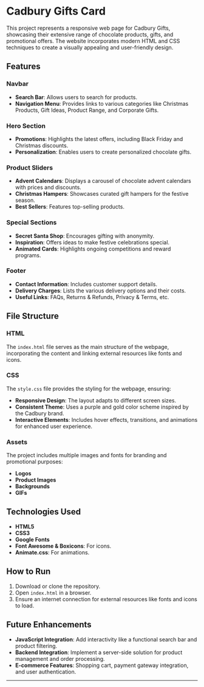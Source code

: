 # Cadbury Gifts Card

This project represents a responsive web page for Cadbury Gifts, showcasing their extensive range of chocolate products, gifts, and promotional offers. The website incorporates modern HTML and CSS techniques to create a visually appealing and user-friendly design.

## Features

### Navbar
- **Search Bar**: Allows users to search for products.
- **Navigation Menu**: Provides links to various categories like Christmas Products, Gift Ideas, Product Range, and Corporate Gifts.

### Hero Section
- **Promotions**: Highlights the latest offers, including Black Friday and Christmas discounts.
- **Personalization**: Enables users to create personalized chocolate gifts.

### Product Sliders
- **Advent Calendars**: Displays a carousel of chocolate advent calendars with prices and discounts.
- **Christmas Hampers**: Showcases curated gift hampers for the festive season.
- **Best Sellers**: Features top-selling products.

### Special Sections
- **Secret Santa Shop**: Encourages gifting with anonymity.
- **Inspiration**: Offers ideas to make festive celebrations special.
- **Animated Cards**: Highlights ongoing competitions and reward programs.

### Footer
- **Contact Information**: Includes customer support details.
- **Delivery Charges**: Lists the various delivery options and their costs.
- **Useful Links**: FAQs, Returns & Refunds, Privacy & Terms, etc.

## File Structure

### HTML
The `index.html` file serves as the main structure of the webpage, incorporating the content and linking external resources like fonts and icons.

### CSS
The `style.css` file provides the styling for the webpage, ensuring:
- **Responsive Design**: The layout adapts to different screen sizes.
- **Consistent Theme**: Uses a purple and gold color scheme inspired by the Cadbury brand.
- **Interactive Elements**: Includes hover effects, transitions, and animations for enhanced user experience.

### Assets
The project includes multiple images and fonts for branding and promotional purposes:
- **Logos**
- **Product Images**
- **Backgrounds**
- **GIFs**

## Technologies Used

- **HTML5**
- **CSS3**
- **Google Fonts**
- **Font Awesome & Boxicons**: For icons.
- **Animate.css**: For animations.

## How to Run
1. Download or clone the repository.
2. Open `index.html` in a browser.
3. Ensure an internet connection for external resources like fonts and icons to load.

## Future Enhancements
- **JavaScript Integration**: Add interactivity like a functional search bar and product filtering.
- **Backend Integration**: Implement a server-side solution for product management and order processing.
- **E-commerce Features**: Shopping cart, payment gateway integration, and user authentication.

---


